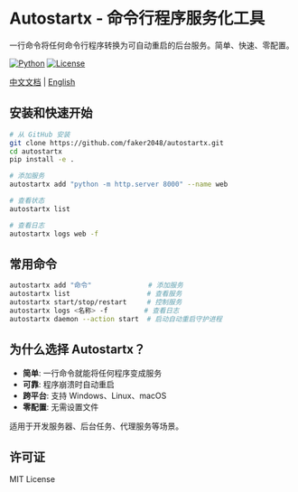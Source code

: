 # Autostartx - 命令行程序服务化工具

一行命令将任何命令行程序转换为可自动重启的后台服务。简单、快速、零配置。

[![Python](https://img.shields.io/badge/python-3.8+-blue.svg)](https://python.org) [![License](https://img.shields.io/badge/license-MIT-blue.svg)](LICENSE)

[中文文档](README_zh.md) | [English](README.md)

## 安装和快速开始

```bash
# 从 GitHub 安装
git clone https://github.com/faker2048/autostartx.git
cd autostartx
pip install -e .

# 添加服务
autostartx add "python -m http.server 8000" --name web

# 查看状态
autostartx list

# 查看日志
autostartx logs web -f
```

## 常用命令

```bash
autostartx add "命令"              # 添加服务
autostartx list                   # 查看服务
autostartx start/stop/restart     # 控制服务
autostartx logs <名称> -f         # 查看日志
autostartx daemon --action start  # 启动自动重启守护进程
```

## 为什么选择 Autostartx？

- **简单**: 一行命令就能将任何程序变成服务
- **可靠**: 程序崩溃时自动重启
- **跨平台**: 支持 Windows、Linux、macOS
- **零配置**: 无需设置文件

适用于开发服务器、后台任务、代理服务等场景。

## 许可证

MIT License